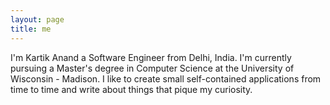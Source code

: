 ```yaml
---
layout: page
title: me
---
```


I'm Kartik Anand a Software Engineer from Delhi, India. I'm currently pursuing a Master's degree in Computer Science at the University of Wisconsin - Madison. I like to create small self-contained applications from time to time and write about things that pique my curiosity.

